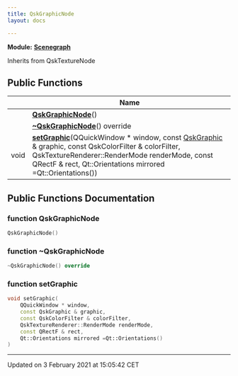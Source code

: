 ```yaml
---
title: QskGraphicNode
layout: docs

---
```



**Module:** **[Scenegraph](/docs/modules/group__Scenegraph/)**



Inherits from QskTextureNode

## Public Functions

|                | Name           |
| -------------- | -------------- |
| | **[QskGraphicNode](/docs/classes/classQskGraphicNode/#function-qskgraphicnode)**() |
| | **[~QskGraphicNode](/docs/classes/classQskGraphicNode/#function-~qskgraphicnode)**() override |
| void | **[setGraphic](/docs/classes/classQskGraphicNode/#function-setgraphic)**(QQuickWindow * window, const [QskGraphic](/docs/classes/classQskGraphic/) & graphic, const QskColorFilter & colorFilter, QskTextureRenderer::RenderMode renderMode, const QRectF & rect, Qt::Orientations mirrored =Qt::Orientations()) |

## Public Functions Documentation

### function QskGraphicNode

```cpp
QskGraphicNode()
```


### function ~QskGraphicNode

```cpp
~QskGraphicNode() override
```


### function setGraphic

```cpp
void setGraphic(
    QQuickWindow * window,
    const QskGraphic & graphic,
    const QskColorFilter & colorFilter,
    QskTextureRenderer::RenderMode renderMode,
    const QRectF & rect,
    Qt::Orientations mirrored =Qt::Orientations()
)
```


-------------------------------

Updated on  3 February 2021 at 15:05:42 CET
